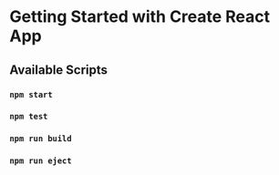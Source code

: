 # Getting Started with Create React App

## Available Scripts

### `npm start`

### `npm test`

### `npm run build`

### `npm run eject`
